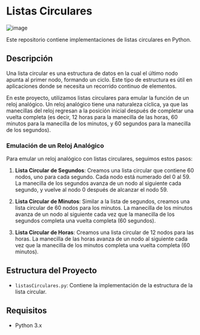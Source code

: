 # Listas Circulares
![image](https://github.com/user-attachments/assets/191163bc-ae8e-4908-a71e-7cf9146591bd)


Este repositorio contiene implementaciones de listas circulares en Python.

## Descripción

Una lista circular es una estructura de datos en la cual el último nodo apunta al primer nodo, formando un ciclo. Este tipo de estructura es útil en aplicaciones donde se necesita un recorrido continuo de elementos.

En este proyecto, utilizamos listas circulares para emular la función de un reloj analógico. Un reloj analógico tiene una naturaleza cíclica, ya que las manecillas del reloj regresan a la posición inicial después de completar una vuelta completa (es decir, 12 horas para la manecilla de las horas, 60 minutos para la manecilla de los minutos, y 60 segundos para la manecilla de los segundos).

### Emulación de un Reloj Analógico

Para emular un reloj analógico con listas circulares, seguimos estos pasos:

1. **Lista Circular de Segundos**: Creamos una lista circular que contiene 60 nodos, uno para cada segundo. Cada nodo está numerado del 0 al 59. La manecilla de los segundos avanza de un nodo al siguiente cada segundo, y vuelve al nodo 0 después de alcanzar el nodo 59.

2. **Lista Circular de Minutos**: Similar a la lista de segundos, creamos una lista circular de 60 nodos para los minutos. La manecilla de los minutos avanza de un nodo al siguiente cada vez que la manecilla de los segundos completa una vuelta completa (60 segundos).

3. **Lista Circular de Horas**: Creamos una lista circular de 12 nodos para las horas. La manecilla de las horas avanza de un nodo al siguiente cada vez que la manecilla de los minutos completa una vuelta completa (60 minutos).

## Estructura del Proyecto

- `listasCirculares.py`: Contiene la implementación de la estructura de la lista circular.

## Requisitos

- Python 3.x

